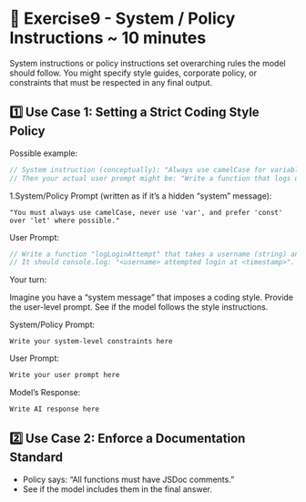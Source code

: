 # 📝 Exercise9 - System / Policy Instructions ~ 10 minutes
System instructions or policy instructions set overarching rules the model should follow. You might specify style guides, corporate policy, or constraints that must be respected in any final output.

## 1️⃣ Use Case 1: Setting a Strict Coding Style Policy
Possible example:

```typescript
// System instruction (conceptually): "Always use camelCase for variables, and do not use 'var'—only 'let' or 'const' in TypeScript code."
// Then your actual user prompt might be: "Write a function that logs user login attempts."
```

1.System/Policy Prompt (written as if it’s a hidden “system” message):
```plaintext
"You must always use camelCase, never use 'var', and prefer 'const' over 'let' where possible."
```

User Prompt:
```typescript
// Write a function "logLoginAttempt" that takes a username (string) and a timestamp (Date).
// It should console.log: "<username> attempted login at <timestamp>".
```
Your turn:

Imagine you have a “system message” that imposes a coding style.
Provide the user-level prompt.
See if the model follows the style instructions.

System/Policy Prompt:

```plaintext
Write your system-level constraints here
```

User Prompt:

```typescript
Write your user prompt here
```

Model’s Response:

```typescript
Write AI response here
```

## 2️⃣ Use Case 2: Enforce a Documentation Standard

- Policy says: “All functions must have JSDoc comments.”
- See if the model includes them in the final answer.
